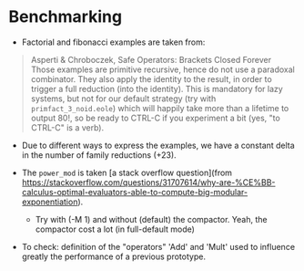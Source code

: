# Benchmarking

* Factorial and fibonacci examples are taken from:
>  Asperti & Chroboczek,
>  Safe Operators: Brackets Closed Forever
Those examples are primitive recursive, hence do not use a paradoxal combinator.
They also apply the identity to the result, in order to trigger a full reduction (into the identity).
This is mandatory for lazy systems, but not for our default strategy (try with `primfact_3_noid.eole`)
which will happily take more than a lifetime to output 80!, so be ready to CTRL-C if you experiment a bit (yes, "to CTRL-C" is a verb).
  * Due to different ways to express the examples, we have a constant delta in the number of family reductions (+23).

* The `power_mod` is taken [a stack overflow question](from https://stackoverflow.com/questions/31707614/why-are-%CE%BB-calculus-optimal-evaluators-able-to-compute-big-modular-exponentiation).
  * Try with (-M 1) and without (default) the compactor. Yeah, the compactor cost a lot (in full-default mode)

* To check: definition of the "operators" 'Add' and 'Mult' used to influence greatly the performance of a previous prototype.
